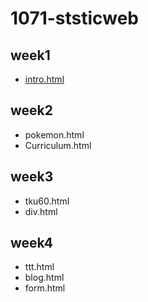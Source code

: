# 1071-ststicweb

## week1
* [intro.html](http://127.0.0.1:1154/w04/ttt.html)

## week2
* pokemon.html
* Curriculum.html

## week3
* tku60.html
* div.html

## week4
* ttt.html
* blog.html
* form.html
<!--stackedit_data:
eyJoaXN0b3J5IjpbLTEzODk1NzIyOTFdfQ==
-->